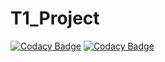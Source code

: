 # T1_Project
[![Codacy Badge](https://api.codacy.com/project/badge/Grade/036c1172a05c42c38c23dbd24a7c5001)](https://app.codacy.com/gh/teju460/T1_Project?utm_source=github.com&utm_medium=referral&utm_content=teju460/T1_Project&utm_campaign=Badge_Grade_Settings)
[![Codacy Badge](https://app.codacy.com/project/badge/Grade/368a742b5e1a4dd28ffe1b1d0641a6d4)](https://www.codacy.com/gh/teju460/T1_Project/dashboard?utm_source=github.com&amp;utm_medium=referral&amp;utm_content=teju460/T1_Project&amp;utm_campaign=Badge_Grade)
